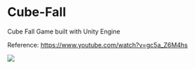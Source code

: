 # Cube-Fall
 
Cube Fall Game built with Unity Engine

Reference: https://www.youtube.com/watch?v=gc5a_Z6M4hs

<img src="cube-fall-anime.gif"/>
